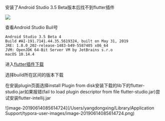 安装了Android Studio 3.5 Beta版本后找不到flutter插件

![](http://ww4.sinaimg.cn/large/006tNc79gy1g40eh1rj7lj30ky0ggjtt.jpg)

查看Android Studio Buil号

```
Android Studio 3.5 Beta 4
Build #AI-191.7141.44.35.5619324, built on May 31, 2019
JRE: 1.8.0_202-release-1483-b49-5587405 x86_64
JVM: OpenJDK 64-Bit Server VM by JetBrains s.r.o
macOS 10.14.4
```

进入[flutter插件下载](https://plugins.jetbrains.com/plugin/9212-flutter/versions)

选择build所在区间的版本下载

在安装plugin页面选择install Plugin from disk安装下载的lib下的flutter-studio.jar如果报错(fail to load plugin descriptor from file flutter-studio.jar)尝试安装flutter-intellij.jar

![image-20190614085614724](/Users/yangdongxing/Library/Application Support/typora-user-images/image-20190614085614724.png)


